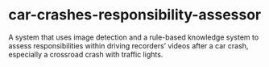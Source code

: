 # car-crashes-responsibility-assessor
A system that uses image detection and a rule-based knowledge system to assess responsibilities within driving recorders’ videos after a car crash, especially a crossroad crash with traffic lights.
